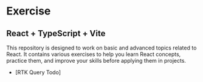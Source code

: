# Exercise
## React + TypeScript + Vite

This repository is designed to work on basic and advanced topics related to React. It contains various exercises to help you learn React concepts, practice them, and improve your skills before applying them in projects.

- [RTK Query Todo] 